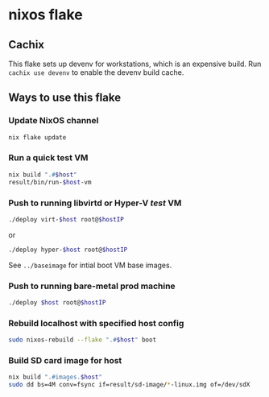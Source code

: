 # nixos flake

## Cachix

This flake sets up devenv for workstations, which is an expensive build.
Run `cachix use devenv` to enable the devenv build cache.

## Ways to use this flake

### Update NixOS channel

```sh
nix flake update
```

### Run a quick test VM

```sh
nix build ".#$host"
result/bin/run-$host-vm
```

### Push to running libvirtd or Hyper-V *test* VM

```sh
./deploy virt-$host root@$hostIP
```

or

```sh
./deploy hyper-$host root@$hostIP
```

See `../baseimage` for intial boot VM base images.

### Push to running bare-metal prod machine

```sh
./deploy $host root@$hostIP
```

### Rebuild localhost with specified host config

```sh
sudo nixos-rebuild --flake ".#$host" boot
```

### Build SD card image for host

```sh
nix build ".#images.$host"
sudo dd bs=4M conv=fsync if=result/sd-image/*-linux.img of=/dev/sdX
```
